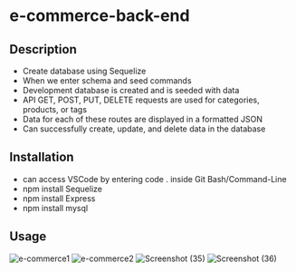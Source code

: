 # e-commerce-back-end

## Description
-  Create database using Sequelize
-  When we enter schema and seed commands
-  Development database is created and is seeded with data
-  API GET, POST, PUT, DELETE requests are used for categories, products, or tags
-  Data for each of these routes are displayed in a formatted JSON
-  Can successfully create, update, and delete data in the database

## Installation
-  can access VSCode by entering code . inside Git Bash/Command-Line
-  npm install Sequelize
-  npm install Express
-  npm install mysql

## Usage
![e-commerce1](https://github.com/ant05man/e-commerce-back-end/assets/132954354/7f1f45ff-29e1-4e3d-b258-4897b6982bcb)
![e-commerce2](https://github.com/ant05man/e-commerce-back-end/assets/132954354/6f2245b5-4bc5-4c12-b606-86ddcb761a28)
![Screenshot (35)](https://github.com/ant05man/e-commerce-back-end/assets/132954354/a9f997cc-aa4d-49c7-8eb0-b311703acaad)
![Screenshot (36)](https://github.com/ant05man/e-commerce-back-end/assets/132954354/58ae4060-b66b-49df-9ec2-fe19b9f5a0c3)
